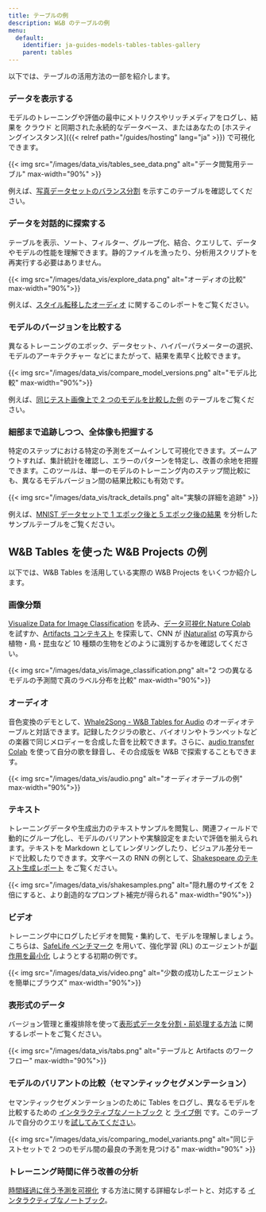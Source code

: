 ```yaml
---
title: テーブルの例
description: W&B のテーブルの例
menu:
  default:
    identifier: ja-guides-models-tables-tables-gallery
    parent: tables
---
```


以下では、テーブルの活用方法の一部を紹介します。

### データを表示する

モデルのトレーニングや評価の最中にメトリクスやリッチメディアをログし、結果を クラウド と同期された永続的なデータベース、またはあなたの [ホスティングインスタンス]({{< relref path="/guides/hosting" lang="ja" >}}) で可視化できます。

{{< img src="/images/data_vis/tables_see_data.png" alt="データ閲覧用テーブル" max-width="90%" >}}

例えば、[写真データセットのバランス分割](https://wandb.ai/stacey/mendeleev/artifacts/balanced_data/inat_80-10-10_5K/ab79f01e007113280018/files/data_split.table.json) を示すこのテーブルを確認してください。

### データを対話的に探索する

テーブルを表示、ソート、フィルター、グループ化、結合、クエリして、データやモデルの性能を理解できます。静的ファイルを漁ったり、分析用スクリプトを再実行する必要はありません。

{{< img src="/images/data_vis/explore_data.png" alt="オーディオの比較" max-width="90%">}}

例えば、[スタイル転移したオーディオ](https://wandb.ai/stacey/cshanty/reports/Whale2Song-W-B-Tables-for-Audio--Vmlldzo4NDI3NzM) に関するこのレポートをご覧ください。

### モデルのバージョンを比較する

異なるトレーニングのエポック、データセット、ハイパーパラメーターの選択、モデルのアーキテクチャー などにまたがって、結果を素早く比較できます。

{{< img src="/images/data_vis/compare_model_versions.png" alt="モデル比較" max-width="90%">}}

例えば、[同じテスト画像上で 2 つのモデルを比較した例](https://wandb.ai/stacey/evalserver_answers_2/artifacts/results/eval_Daenerys/c2290abd3d7274f00ad8/files/eval_results.table.json#b6dae62d4f00d31eeebf$eval_Bob) のテーブルをご覧ください。

### 細部まで追跡しつつ、全体像も把握する

特定のステップにおける特定の予測をズームインして可視化できます。ズームアウトすれば、集計統計を確認し、エラーのパターンを特定し、改善の余地を把握できます。このツールは、単一のモデルのトレーニング内のステップ間比較にも、異なるモデルバージョン間の結果比較にも有効です。

{{< img src="/images/data_vis/track_details.png" alt="実験の詳細を追跡" >}}

例えば、[MNIST データセットで 1 エポック後と 5 エポック後の結果](https://wandb.ai/stacey/mnist-viz/artifacts/predictions/baseline/d888bc05719667811b23/files/predictions.table.json#7dd0cd845c0edb469dec) を分析したサンプルテーブルをご覧ください。
## W&B Tables を使った W&B Projects の例
以下では、W&B Tables を活用している実際の W&B Projects をいくつか紹介します。

### 画像分類

[Visualize Data for Image Classification](https://wandb.ai/stacey/mendeleev/reports/Visualize-Data-for-Image-Classification--VmlldzozNjE3NjA) を読み、[データ可視化 Nature Colab](https://wandb.me/dsviz-nature-colab) を試すか、[Artifacts コンテキスト](https://wandb.ai/stacey/mendeleev/artifacts/val_epoch_preds/val_pred_gawf9z8j/2dcee8fa22863317472b/files/val_epoch_res.table.json) を探索して、CNN が [iNaturalist](https://www.inaturalist.org/pages/developers) の写真から植物・鳥・昆虫など 10 種類の生物をどのように識別するかを確認してください。

{{< img src="/images/data_vis/image_classification.png" alt="2 つの異なるモデルの予測間で真のラベル分布を比較" max-width="90%">}}

### オーディオ

音色変換のデモとして、[Whale2Song - W&B Tables for Audio](https://wandb.ai/stacey/cshanty/reports/Whale2Song-W-B-Tables-for-Audio--Vmlldzo4NDI3NzM) のオーディオテーブルと対話できます。記録したクジラの歌と、バイオリンやトランペットなどの楽器で同じメロディーを合成した音を比較できます。さらに、[audio transfer Colab](http://wandb.me/audio-transfer) を使って自分の歌を録音し、その合成版を W&B で探索することもできます。

{{< img src="/images/data_vis/audio.png" alt="オーディオテーブルの例" max-width="90%">}}

### テキスト

トレーニングデータや生成出力のテキストサンプルを閲覧し、関連フィールドで動的にグループ化し、モデルのバリアントや実験設定をまたいで評価を揃えられます。テキストを Markdown としてレンダリングしたり、ビジュアル差分モードで比較したりできます。文字ベースの RNN の例として、[Shakespeare のテキスト生成レポート](https://wandb.ai/stacey/nlg/reports/Visualize-Text-Data-Predictions--Vmlldzo1NzcwNzY) をご覧ください。

{{< img src="/images/data_vis/shakesamples.png" alt="隠れ層のサイズを 2 倍にすると、より創造的なプロンプト補完が得られる" max-width="90%">}}

### ビデオ

トレーニング中にログしたビデオを閲覧・集約して、モデルを理解しましょう。こちらは、[SafeLife ベンチマーク](https://wandb.ai/safelife/v1dot2/benchmark) を用いて、強化学習 (RL) のエージェントが[副作用を最小化](https://wandb.ai/stacey/saferlife/artifacts/video/videos_append-spawn/c1f92c6e27fa0725c154/files/video_examples.table.json) しようとする初期の例です。

{{< img src="/images/data_vis/video.png" alt="少数の成功したエージェントを簡単にブラウズ" max-width="90%">}}

### 表形式のデータ

バージョン管理と重複排除を使って[表形式データを分割・前処理する方法](https://wandb.ai/dpaiton/splitting-tabular-data/reports/Tabular-Data-Versioning-and-Deduplication-with-Weights-Biases--VmlldzoxNDIzOTA1) に関するレポートをご覧ください。

{{< img src="/images/data_vis/tabs.png" alt="テーブルと Artifacts のワークフロー" max-width="90%">}}

### モデルのバリアントの比較（セマンティックセグメンテーション）

セマンティックセグメンテーションのために Tables をログし、異なるモデルを比較するための [インタラクティブなノートブック](https://wandb.me/dsviz-cars-demo) と [ライブ例](https://wandb.ai/stacey/evalserver_answers_2/artifacts/results/eval_Daenerys/c2290abd3d7274f00ad8/files/eval_results.table.json#a57f8e412329727038c2$eval_Ada) です。このテーブルで自分のクエリを[試してみてください](https://wandb.ai/stacey/evalserver_answers_2/artifacts/results/eval_Daenerys/c2290abd3d7274f00ad8/files/eval_results.table.json)。

{{< img src="/images/data_vis/comparing_model_variants.png" alt="同じテストセットで 2 つのモデル間の最良の予測を見つける" max-width="90%" >}}

### トレーニング時間に伴う改善の分析

[時間経過に伴う予測を可視化](https://wandb.ai/stacey/mnist-viz/reports/Visualize-Predictions-over-Time--Vmlldzo1OTQxMTk) する方法に関する詳細なレポートと、対応する [インタラクティブなノートブック](https://wandb.me/dsviz-mnist-colab)。